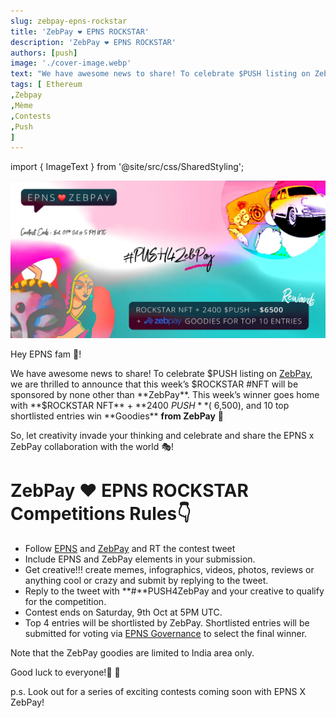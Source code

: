 ```yaml
---
slug: zebpay-epns-rockstar
title: 'ZebPay ❤️ EPNS ROCKSTAR'
description: 'ZebPay ❤️ EPNS ROCKSTAR'
authors: [push]
image: './cover-image.webp'
text: "We have awesome news to share! To celebrate $PUSH listing on ZebPay, we are thrilled to announce that this week’s $ROCKSTAR #NFT will be sponsored by none other than ZebPay. This week’s winner goes home with $ROCKSTAR NFT + 2400 $PUSH (~$6,500), and 10 top shortlisted entries win Goodies from ZebPay 🎁"
tags: [ Ethereum
,Zebpay
,Mème
,Contests
,Push
]
---
```


import { ImageText } from '@site/src/css/SharedStyling';

![Cover Image of ZebPay ❤️ EPNS ROCKSTAR](./cover-image.webp)

<!--truncate-->

Hey EPNS fam 🎎!

We have awesome news to share! To celebrate $PUSH listing on [ZebPay](https://zebpay.com/), we are thrilled to announce that this week’s $ROCKSTAR #NFT will be sponsored by none other than **ZebPay**. This week’s winner goes home with **$ROCKSTAR NFT** + **2400 $PUSH** (~$6,500), and 10 top shortlisted entries win **Goodies\*\* **from ZebPay** 🎁

So, let creativity invade your thinking and celebrate and share the EPNS x ZebPay collaboration with the world 🎭!

# ZebPay ❤️ EPNS ROCKSTAR Competitions Rules👇

- Follow [EPNS](https://twitter.com/epnsproject) and [ZebPay](https://twitter.com/zebpay) and RT the contest tweet
- Include EPNS and ZebPay elements in your submission.
- Get creative!!! create memes, infographics, videos, photos, reviews or anything cool or crazy and submit by replying to the tweet.
- Reply to the tweet with **#**PUSH4ZebPay and your creative to qualify for the competition.
- Contest ends on Saturday, 9th Oct at 5PM UTC.
- Top 4 entries will be shortlisted by ZebPay. Shortlisted entries will be submitted for voting via [EPNS Governance](https://medium.com/ethereum-push-notification-service/epns-governance-goes-live-lets-push-for-progressive-decentralized-governance-7448b58b89b4) to select the final winner.

Note that the ZebPay goodies are limited to India area only.

Good luck to everyone!🤞 🎨

p.s. Look out for a series of exciting contests coming soon with EPNS X ZebPay!
